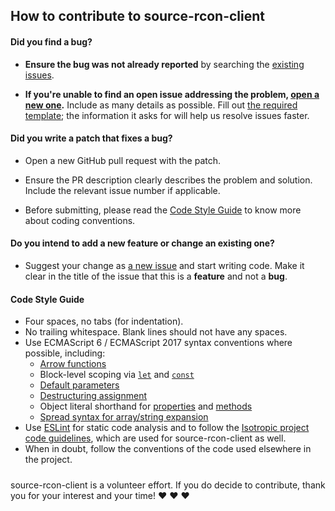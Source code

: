 ## How to contribute to source-rcon-client

#### **Did you find a bug?**

* **Ensure the bug was not already reported** by searching the [existing issues](https://github.com/dsibilly/source-rcon-client/issues).

* **If you're unable to find an open issue addressing the problem, [open a new one](https://github.com/dsibilly/source-rcon-client/issues/new).** Include as many details as possible. Fill out [the required template](ISSUE_TEMPLATE.md); the information it asks for will help us resolve issues faster.

#### **Did you write a patch that fixes a bug?**

* Open a new GitHub pull request with the patch.

* Ensure the PR description clearly describes the problem and solution. Include the relevant issue number if applicable.

* Before submitting, please read the [Code Style Guide](#code-style-guide) to know more about coding conventions.

#### **Do you intend to add a new feature or change an existing one?**

* Suggest your change as [a new issue](https://github.com/dsibilly/source-rcon-client/issues/new) and start writing code. Make it clear in the title of the issue that this is a **feature** and not a **bug**.


#### **Code Style Guide**
- Four spaces, no tabs (for indentation).
- No trailing whitespace. Blank lines should not have any spaces.
- Use ECMAScript 6 / ECMAScript 2017 syntax conventions where possible, including:
    - [Arrow functions](https://developer.mozilla.org/en-US/docs/Web/JavaScript/Reference/Functions/Arrow_functions)
    - Block-level scoping via [`let`](https://developer.mozilla.org/en-US/docs/Web/JavaScript/Reference/Statements/let) and [`const`](https://developer.mozilla.org/en-US/docs/Web/JavaScript/Reference/Statements/const)
    - [Default parameters](https://developer.mozilla.org/en-US/docs/Web/JavaScript/Reference/Functions/Default_parameters)
    - [Destructuring assignment](https://developer.mozilla.org/en-US/docs/Web/JavaScript/Reference/Operators/Destructuring_assignment)
    - Object literal shorthand for [properties](https://developer.mozilla.org/en-US/docs/Web/JavaScript/Reference/Operators/Object_initializer) and [methods](https://developer.mozilla.org/en-US/docs/Web/JavaScript/Reference/Functions/Method_definitions)
    - [Spread syntax for array/string expansion](https://developer.mozilla.org/en-US/docs/Web/JavaScript/Reference/Operators/Spread_syntax)
- Use [ESLint](https://eslint.org) for static code analysis and to follow the [Isotropic project code guidelines](https://github.com/ibi-group/eslint-plugin-isotropic), which are used for source-rcon-client as well.
- When in doubt, follow the conventions of the code used elsewhere in the project.

#####

source-rcon-client is a volunteer effort. If you do decide to contribute, thank you for your interest and your time! :heart: :heart: :heart:
